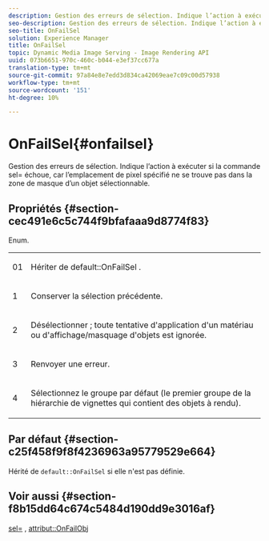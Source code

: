 ```yaml
---
description: Gestion des erreurs de sélection. Indique l’action à exécuter si la commande sel= échoue, car l’emplacement de pixel spécifié ne se trouve pas dans la zone de masque d’un objet sélectionnable.
seo-description: Gestion des erreurs de sélection. Indique l’action à exécuter si la commande sel= échoue, car l’emplacement de pixel spécifié ne se trouve pas dans la zone de masque d’un objet sélectionnable.
seo-title: OnFailSel
solution: Experience Manager
title: OnFailSel
topic: Dynamic Media Image Serving - Image Rendering API
uuid: 073b6651-970c-460c-b044-e3ef37cc677a
translation-type: tm+mt
source-git-commit: 97a84e8e7edd3d834ca42069eae7c09c00d57938
workflow-type: tm+mt
source-wordcount: '151'
ht-degree: 10%

---
```



# OnFailSel{#onfailsel}

Gestion des erreurs de sélection. Indique l’action à exécuter si la commande sel= échoue, car l’emplacement de pixel spécifié ne se trouve pas dans la zone de masque d’un objet sélectionnable.

## Propriétés {#section-cec491e6c5c744f9bfafaaa9d8774f83}

Enum.

<table id="simpletable_1CFD2BC6F9BC4D2AB372EAF115B7F2FC"> 
 <tr class="strow"> 
  <td class="stentry"> <p>01 </p> </td> 
  <td class="stentry"> <p>Hériter de <span class="codeph"> default::OnFailSel </span>. </p> </td> 
 </tr> 
 <tr class="strow"> 
  <td class="stentry"> <p>1 </p> </td> 
  <td class="stentry"> <p>Conserver la sélection précédente. </p> </td> 
 </tr> 
 <tr class="strow"> 
  <td class="stentry"> <p>2 </p> </td> 
  <td class="stentry"> <p>Désélectionner ; toute tentative d'application d'un matériau ou d'affichage/masquage d'objets est ignorée. </p> </td> 
 </tr> 
 <tr class="strow"> 
  <td class="stentry"> <p>3 </p> </td> 
  <td class="stentry"> <p>Renvoyer une erreur. </p> </td> 
 </tr> 
 <tr class="strow"> 
  <td class="stentry"> <p>4 </p> </td> 
  <td class="stentry"> <p>Sélectionnez le groupe par défaut (le premier groupe de la hiérarchie de vignettes qui contient des objets à rendu). </p> </td> 
 </tr> 
</table>

## Par défaut {#section-c25f458f9f8f4236963a95779529e664}

Hérité de `default::OnFailSel` si elle n&#39;est pas définie.

## Voir aussi {#section-f8b15dd64c674c5484d190dd9e3016af}

[sel=](../../../../../ir-api/http-protocol/image-rendering-api-ref/c-ir-http-protocol-ref/c-ir-http-protocol-command-reference/r-ir-sel.md#reference-01322c58d414481385c29fcdd27a090b) ,  [attribut::OnFailObj](../../../../../ir-api/material-cat/image-rendering-api-ref/c-ir-material-catalog/c-ir-attributes-reference/r-ir-onfailobj.md#reference-4c6ba90418e84da5831f8573bbbf2c8d)
